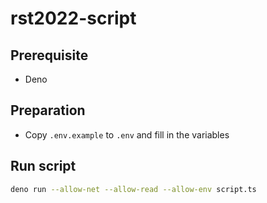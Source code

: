 # rst2022-script

## Prerequisite

* Deno

## Preparation

* Copy `.env.example` to `.env` and fill in the variables

## Run script

```sh
deno run --allow-net --allow-read --allow-env script.ts
```